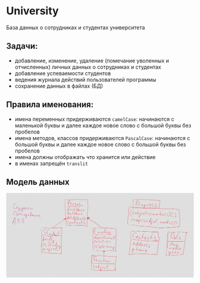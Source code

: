 # University

База данных о сотрудниках и студентах университета

## Задачи:
- добавление, изменение, удаление (помечание уволенных и отчисленных) личных данных о сотрудниках и студентах
- добавление успеваемости студентов
- ведения журнала действий пользователей программы
- сохранение данных в файлах (БД)

## Правила именования:
- имена переменных придерживаются `camelCase`: начинаются с маленькой буквы и далее каждое новое слово с большой буквы без пробелов
- имена методов, классов придерживаются `PascalCase`: начинаются с большой буквы и далее каждое новое слово с большой буквы без пробелов
- имена должны отображать что хранится или действие
- в именах запрещён `translit`

## Модель данных
![Схема модели данных](university_data_model.png)
